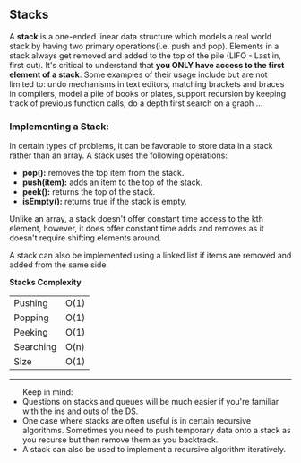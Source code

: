 <h2>Stacks</h2>
<p>A <b>stack</b> is a one-ended linear data structure which models a real world stack by having two primary operations(i.e. push and pop). Elements in a stack always get removed and added to the top of the pile (LIFO - Last in, first out). It's critical to understand that <b>you ONLY have access to the first element of a stack</b>. Some examples of their usage include but are not limited to: undo mechanisms in text editors, matching brackets and braces in compilers, model a pile of books or plates, support recursion by keeping track of previous function calls, do a depth first search on a graph ... </p>

<h3>Implementing a Stack:</h3>
<p>In certain types of problems, it can be favorable to store data in a stack rather than an array. A stack uses the following operations:</p>
<ul>
  <li><b>pop():</b> removes the top item from the stack.</li>
  <li><b>push(item):</b> adds an item to the top of the stack.</li>
  <li><b>peek():</b> returns the top of the stack.</li>
  <li><b>isEmpty():</b> returns true if the stack is empty.</li>
</ul>

<p>Unlike an array, a stack doesn't offer constant time access to the kth element, however, it does offer constant time adds and removes as it doesn't require shifting elements around.</p>
<p>A stack can also be implemented using a linked list if items are removed and added from the same side.</p>

<p><b>Stacks Complexity</b></p>
<table>
  <tr>
    <td>Pushing</td>
    <td>O(1)</td>
  </tr>
  <tr>
    <td>Popping</td>
    <td>O(1)</td>
  </tr>
  <tr>
    <td>Peeking</td>
    <td>O(1)</td>
  </tr>
  <tr>
    <td>Searching</td>
    <td>O(n)</td>
  </tr>
  <tr>
    <td>Size</td>
    <td>O(1)</td>
  </tr>
</table>




---

<ul> Keep in mind: 
  <li>Questions on stacks and queues will be much easier if you're familiar with the ins and outs of the DS.</li>
  <li>One case where stacks are often useful is in certain recursive algorithms. Sometimes you need to push temporary data onto a stack as you recurse but then remove them as you backtrack.</li>
  <li>A stack can also be used to implement a recursive algorithm iteratively.</li>
</ul>
